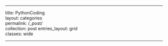 
---
title: PythonCoding  
layout: categories  
permalink: /_post/  
collection: post 
entries_layout: grid  
classes: wide  

---
